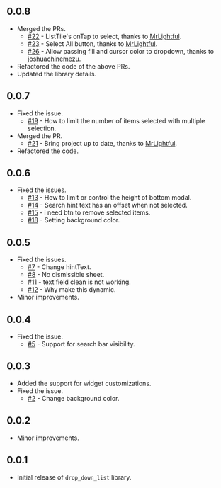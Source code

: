 ## 0.0.8

* Merged the PRs.
    - [#22](https://github.com/Mindinventory/drop_down_list/pull/22) - ListTile's onTap to select,
      thanks to [MrLightful](https://github.com/MrLightful).
    - [#23](https://github.com/Mindinventory/drop_down_list/pull/23) - Select All button,
      thanks to [MrLightful](https://github.com/MrLightful).
    - [#26](https://github.com/Mindinventory/drop_down_list/pull/26) - Allow passing fill and cursor
      color to dropdown, thanks to [joshuachinemezu](https://github.com/joshuachinemezu).
* Refactored the code of the above PRs.
* Updated the library details.

## 0.0.7

* Fixed the issue.
    - [#19](https://github.com/Mindinventory/drop_down_list/issues/19) - How to limit the number
      of items selected with multiple selection.
* Merged the PR.
    - [#21](https://github.com/Mindinventory/drop_down_list/pull/21) - Bring project up to date,
      thanks to [MrLightful](https://github.com/MrLightful).
* Refactored the code.

## 0.0.6

* Fixed the issues.
    - [#13](https://github.com/Mindinventory/drop_down_list/issues/13) - How to limit or control the
      height of bottom modal.
    - [#14](https://github.com/Mindinventory/drop_down_list/issues/14) - Search hint text has an
      offset when not selected.
    - [#15](https://github.com/Mindinventory/drop_down_list/issues/15) - i need btn to remove
      selected items.
    - [#18](https://github.com/Mindinventory/drop_down_list/issues/18) - Setting background color.

## 0.0.5

* Fixed the issues.
    - [#7](https://github.com/Mindinventory/drop_down_list/issues/7) - Change hintText.
    - [#8](https://github.com/Mindinventory/drop_down_list/issues/8) - No dismissible sheet.
    - [#11](https://github.com/Mindinventory/drop_down_list/issues/11) - text field clean is not
      working.
    - [#12](https://github.com/Mindinventory/drop_down_list/issues/12) - Why make this dynamic.
* Minor improvements.

## 0.0.4

* Fixed the issue.
    - [#5](https://github.com/Mindinventory/drop_down_list/issues/5) - Support for search bar
      visibility.

## 0.0.3

* Added the support for widget customizations.
* Fixed the issue.
    - [#2](https://github.com/Mindinventory/drop_down_list/issues/2) - Change background color.

## 0.0.2

* Minor improvements.

## 0.0.1

* Initial release of `drop_down_list` library.